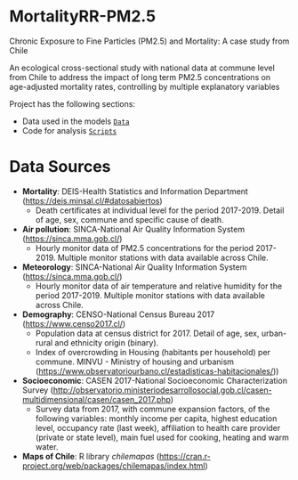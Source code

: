 # MortalityRR-PM2.5
Chronic Exposure to Fine Particles (PM2.5) and Mortality: A case study from Chile

An ecological cross-sectional study with national data at commune level from Chile to address the impact of long term PM2.5 concentrations on age-adjusted mortality rates, controlling by multiple explanatory variables

Project has the following sections:
* Data used in the models [`Data`](https://github.com/pmbusch/MortalityRR-PM2.5/tree/master/Data)
* Code for analysis [`Scripts`](https://github.com/pmbusch/MortalityRR-PM2.5/tree/master/Scripts)

# Data Sources
* **Mortality**: DEIS-Health Statistics and Information Department (https://deis.minsal.cl/#datosabiertos)
	* Death certificates at individual level for the period 2017-2019. Detail of age, sex, commune and specific cause of death.
* **Air pollution**: SINCA-National Air Quality Information System (https://sinca.mma.gob.cl/)
	* Hourly monitor data of PM2.5 concentrations for the period 2017-2019. Multiple monitor stations with data available across Chile.
* **Meteorology**: SINCA-National Air Quality Information System (https://sinca.mma.gob.cl/)
	* Hourly monitor data of air temperature and relative humidity for the period 2017-2019. Multiple monitor stations with data available across Chile.
* **Demography**: CENSO-National Census Bureau 2017 (https://www.censo2017.cl/)
	* Population data at census district for 2017. Detail of age, sex, urban-rural and ethnicity origin (binary).
	* Index of overcrowding in Housing (habitants per household) per commune. MINVU - Ministry of housing and urbanism (https://www.observatoriourbano.cl/estadisticas-habitacionales/))
* **Socioeconomic**: CASEN 2017-National Socioeconomic Characterization Survey (http://observatorio.ministeriodesarrollosocial.gob.cl/casen-multidimensional/casen/casen_2017.php)
	* Survey data from 2017, with commune expansion factors, of the following variables: monthly income per capita, highest education level, occupancy rate (last week), affiliation to health care provider (private or state level), main fuel used for cooking, heating and warm water.
* **Maps of Chile**: R library *chilemapas* (https://cran.r-project.org/web/packages/chilemapas/index.html)

